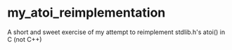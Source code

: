 # my_atoi_reimplementation
A short and sweet exercise of my attempt to reimplement stdlib.h's atoi() in C (not C++)
